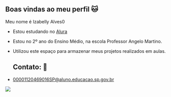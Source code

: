 ## Boas vindas ao meu perfil 🐱

Meu nome é Izabelly Alves0

- Estou estudando no [Alura](https://www.alura.com.br)
- Estou no 2º ano do Ensino Médio, na escola Professor Angelo Martino.
- Utilizou este espaço para armazenar meus projetos realizados em aulas.

  ## Contato: 📧

- 00001120469016SP@aluno.educacao.sp.gov.br

 ![](https://media1.tenor.com/m/o1uYwJzsohUAAAAC/home-on-the-range-maggie.gif)
